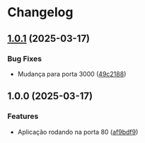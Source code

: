 # Changelog

## [1.0.1](https://github.com/guinhoz/testmb/compare/v1.0.0...v1.0.1) (2025-03-17)


### Bug Fixes

* Mudança para porta 3000 ([49c2188](https://github.com/guinhoz/testmb/commit/49c218878937a884fa6367298265ad343b0d3e4b))

## 1.0.0 (2025-03-17)


### Features

* Aplicação rodando na porta 80 ([af9bdf9](https://github.com/guinhoz/testmb/commit/af9bdf9bdb2c382d54ee6c94f06b86e32c814a07))
